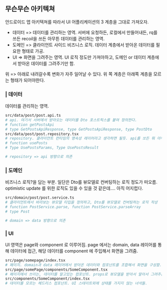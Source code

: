 ## 무슨무슨 아키텍쳐

안드로이드 앱 아키텍쳐를 따라서 UI 어플리케이션의 3 계층을 그대로 가져오자.

- 데이터
  => 데이터를 관리하는 영역. 서버에 요청하든, 로컬에서 만들어내든, rq를 쓰든 recoil을 쓰든 아무튼 데이터를 관리하는 영역.
- 도메인
  => 클라이언트 사이드 비즈니스 로직. 데이터 계층에서 받아온 데이터를 필요한 형태로 가공.
- UI
  => 화면을 그려주는 영역. UI 로직 정도만 가져야하고, 도메인 or 데이터 계층에서 받아온 데이터를 그려주기만 함.

위 => 아래로 내려갈수록 변화가 자주 일어날 수 있다. 위 쪽 계층은 아래쪽 계층을 모르는 형태가 되어야한다.

### | 데이터

데이터를 관리하는 영역.

```bash
src/data/post/post.api.ts
# api. 여기서 서버에서 받아오는 데이터를 Dto 포스트픽스를 붙여 정의한다.
# function getPostsApi
# type GetPostsApiResponse, type GetPostsApiResponse, type PostDto
src/data/post/post.repository.tsx
# repository. 클라이언트 런타임의 영속성 레이어라고 생각하면 될듯. api를 쏘든 뭐 아무튼 다른걸 하든 해서 데이터를 만들고, rq를 쓰든, recoil을 쓰든 해서 데이터를 들고있는 곳.
# function usePosts
# Type UsePostsParams, Type UsePostsResult

# repository => api 방향으로 의존
```

### | 도메인

비즈니스 로직?을 담는 부분. 일단은 Dto를 뷰모델로 컨버팅하는 로직 정도가 떠오름. optimistic update 를 위한 로직도 있을 수 있을 것 같은데.... 아직 어지럽다.

```bash
src/domain/post/post.service.ts
# 클라이언트에서 바라보는 뷰모델 타입을 정의하고, Dto를 뷰모델로 컨버팅하는 로직 작성
# function PostService.parse, function PostService.parseArray
# type Post

# domain => data 방향으로 의존
```

### | UI

UI 영역은 page와 component 로 이루어짐. page 에서는 domain, data 레이어를 통해 데이터에 접근, 해당 데이터를 component 에 주입해서 화면을 그려줌.

```bash
src/page/somepage/index.tsx
# 페이지. domain과 data 레이어에서 받아온 데이터와 컴포넌트를 조합해서 화면을 구성함.
src/page/somePage/components/SomeComponent.tsx
# 페이지에서 쓰이는, 데이터를 알고있는 컴포넌트. props로 뷰모델을 받아서 알아서 그려주는 컴포넌트.
src/components/SomeComponent/index.tsx
# 데이터를 모르는 헤드리스 컴포넌트. UI 스테이트외에 상태를 가지지 않는 녀석들.
```
